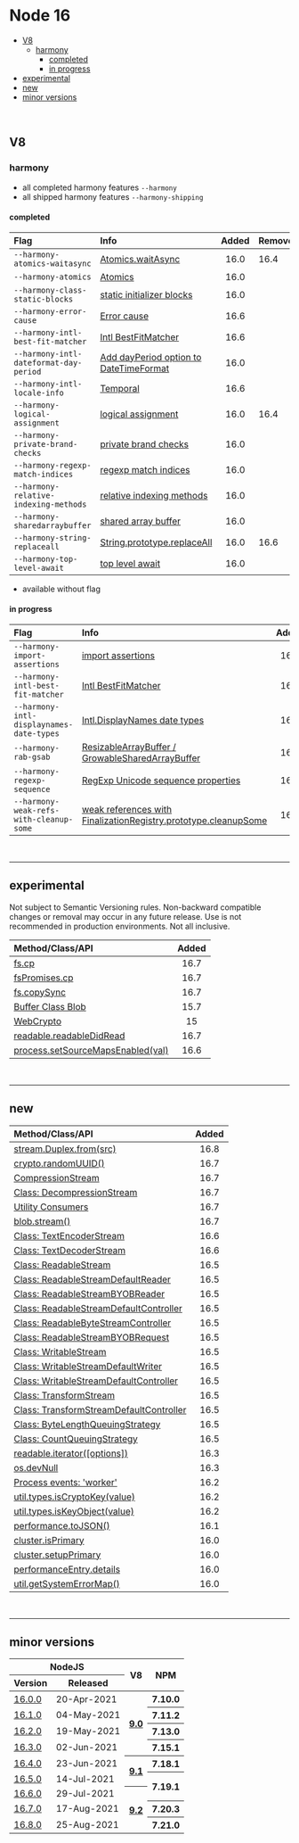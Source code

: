 # Node 16


* [V8](#v8)
  * [harmony](#harmony)
    * [completed](#completed)
    * [in progress](#in-progress)
* [experimental](#experimental)
* [new](#new)
* [minor versions](#minor-versions)

<br>

## V8

### harmony

- all completed harmony features `--harmony`
- all shipped harmony features `--harmony-shipping`

#### completed

| Flag                                   | Info                                                                                            | Added | Removed* |
| :------------------------------------- | :---------------------------------------------------------------------------------------------- | :---: | :------- |
| `--harmony-atomics-waitasync`          | [Atomics.waitAsync](https://github.com/tc39/proposal-atomics-wait-async)                        | 16.0  | 16.4     |
| `--harmony-atomics`                    | [Atomics]()                                                                                     | 16.0  |
| `--harmony-class-static-blocks`        | [static initializer blocks]()                                                                   | 16.0  |
| `--harmony-error-cause`                | [Error cause](https://github.com/tc39/proposal-error-cause)                                     | 16.6  |
| `--harmony-intl-best-fit-matcher`      | [Intl BestFitMatcher](https://tc39.es/ecma402/#sec-bestfitmatcher)                              | 16.6  |          |
| `--harmony-intl-dateformat-day-period` | [Add dayPeriod option to DateTimeFormat](https://github.com/tc39/proposal-intl-duration-format) | 16.0  |
| `--harmony-intl-locale-info`           | [Temporal](https://github.com/tc39/proposal-temporal)                                           | 16.6  |          |
| `--harmony-logical-assignment`         | [logical assignment](https://github.com/tc39/proposal-logical-assignment)                       | 16.0  | 16.4     |
| `--harmony-private-brand-checks`       | [private brand checks]()                                                                        | 16.0  |
| `--harmony-regexp-match-indices`       | [regexp match indices](https://github.com/tc39/proposal-regexp-match-indices)                   | 16.0  |
| `--harmony-relative-indexing-methods`  | [relative indexing methods]()                                                                   | 16.0  |
| `--harmony-sharedarraybuffer`          | [shared array buffer](https://github.com/tc39/ecmascript_sharedmem)                             | 16.0  |
| `--harmony-string-replaceall`          | [String.prototype.replaceAll](https://github.com/tc39/proposal-string-replaceall)               | 16.0  | 16.6     |
| `--harmony-top-level-await`            | [top level await](https://github.com/tc39/proposal-top-level-await)                             | 16.0  |          |


* available without flag

#### in progress

| Flag                                     | Info                                                                                                         | Added | Promoted |
| :--------------------------------------- | :----------------------------------------------------------------------------------------------------------- | :---: | :------- |
| `--harmony-import-assertions`            | [import assertions](https://github.com/tc39/proposal-import-assertions)                                      | 16.0  |
| `--harmony-intl-best-fit-matcher`        | [Intl BestFitMatcher](https://tc39.es/ecma402/#sec-bestfitmatcher)                                           | 16.3  | 16.6     |
| `--harmony-intl-displaynames-date-types` | [Intl.DisplayNames date types](https://github.com/tc39/intl-displaynames-v2)                                 | 16.0  |
| `--harmony-rab-gsab`                     | [ResizableArrayBuffer / GrowableSharedArrayBuffer](https://github.com/tc39/proposal-resizablearraybuffer)    | 16.6  |
| `--harmony-regexp-sequence`              | [RegExp Unicode sequence properties](https://github.com/tc39/proposal-regexp-unicode-sequence-properties)    | 16.0  |
| `--harmony-weak-refs-with-cleanup-some`  | [weak references with FinalizationRegistry.prototype.cleanupSome](https://github.com/tc39/proposal-weakrefs) | 16.0  |


<br><hr>

## experimental

Not subject to Semantic Versioning rules. Non-backward compatible changes or removal may occur in any future release. Use is not recommended in production environments. Not all inclusive.

| Method/Class/API                                                                                         | Added |
| :------------------------------------------------------------------------------------------------------- | :---: |
| [fs.cp](https://nodejs.org/dist/latest-v16.x/docs/api/fs.html#fs_fs_cp_src_dest_options_callback)        | 16.7  |
| [fsPromises.cp](https://nodejs.org/dist/latest-v16.x/docs/api/fs.html#fs_fspromises_cp_src_dest_options) | 16.7  |
| [fs.copySync](https://nodejs.org/dist/latest-v16.x/docs/api/fs.html#fs_fs_cpsync_src_dest_options)       | 16.7  |
| [Buffer Class Blob](https://nodejs.org/dist/latest-v16.x/docs/api/all.html#buffer_class_blob)            | 15.7  |
| [WebCrypto](https://nodejs.org/dist/latest-v16.x/docs/api/webcrypto.html#webcrypto_web_crypto_api)       |  15   |
| [readable.readableDidRead]()                                                                             | 16.7  |
| [process.setSourceMapsEnabled(val)]()                                                                    | 16.6  |


<br><hr>

## new

| Method/Class/API                            | Added |
| :------------------------------------------ | :---: |
| [stream.Duplex.from(src)]()                 | 16.8  |
| [crypto.randomUUID()]()                     | 16.7  |
| [CompressionStream]()                       | 16.7  |
| [Class: DecompressionStream]()              | 16.7  |
| [Utility Consumers]()                       | 16.7  |
| [blob.stream()]()                           | 16.7  |
| [Class: TextEncoderStream]()                | 16.6  |
| [Class: TextDecoderStream]()                | 16.6  |
| [Class: ReadableStream]()                   | 16.5  |
| [Class: ReadableStreamDefaultReader]()      | 16.5  |
| [Class: ReadableStreamBYOBReader]()         | 16.5  |
| [Class: ReadableStreamDefaultController]()  | 16.5  |
| [Class: ReadableByteStreamController]()     | 16.5  |
| [Class: ReadableStreamBYOBRequest]()        | 16.5  |
| [Class: WritableStream]()                   | 16.5  |
| [Class: WritableStreamDefaultWriter]()      | 16.5  |
| [Class: WritableStreamDefaultController]()  | 16.5  |
| [Class: TransformStream]()                  | 16.5  |
| [Class: TransformStreamDefaultController]() | 16.5  |
| [Class: ByteLengthQueuingStrategy]()        | 16.5  |
| [Class: CountQueuingStrategy]()             | 16.5  |
| [readable.iterator([options])]()            | 16.3  |
| [os.devNull]()                              | 16.3  |
| [Process events: 'worker']()                | 16.2  |
| [util.types.isCryptoKey(value)]()           | 16.2  |
| [util.types.isKeyObject(value)]()           | 16.2  |
| [performance.toJSON()]()                    | 16.1  |
| [cluster.isPrimary]()                       | 16.0  |
| [cluster.setupPrimary]()                    | 16.0  |
| [performanceEntry.details]()                | 16.0  |
| [util.getSystemErrorMap()]()                | 16.0  |


<br><hr>

## minor versions

<table>
    <thead>
        <tr>
            <th colspan="2">NodeJS</th>
            <th rowspan="2" style="text-align: center">V8</th>
            <th rowspan="2">NPM</th>
        </tr>
        <tr>
            <th>Version</th>
            <th>Released</th>
        </tr>
    </thead>
    <tbody>
        <tr>
            <td>
                <a href="https://github.com/nodejs/node/releases/tag/v16.0.0">16.0.0</a>
            </td>
            <td>20-Apr-2021</td>
            <th rowspan="4">
                <a href="https://github.com/begin-again/nodejs-releases/blob/main/v8-releases/releases.md#90">9.0</a>
            </th>
            <th>7.10.0</th>
        </tr>
        <tr>
            <td>
                <a href="https://github.com/nodejs/node/releases/tag/v16.1.0">16.1.0</a>
            </td>
            <td>04-May-2021</td>
            <th rowspan="1">7.11.2</th>
        </tr>
        <tr>
            <td>
                <a href="https://github.com/nodejs/node/releases/tag/v16.2.0">16.2.0</a>
            </td>
            <td>19-May-2021</td>
            <th rowspan="1">7.13.0</th>
        </tr>
        <tr>
            <td>
                <a href="https://github.com/nodejs/node/releases/tag/v16.3.0">16.3.0</a>
            </td>
            <td>02-Jun-2021</td>
            <th rowspan="1">7.15.1</th>
        </tr>
        <tr>
            <td>
                <a href="https://github.com/nodejs/node/releases/tag/v16.4.0">16.4.0</a>
            </td>
            <td>23-Jun-2021</td>
            <th rowspan="2">
                <a href="https://github.com/begin-again/nodejs-releases/blob/main/v8-releases/releases.md#91">9.1</a>
            </th>
            <th>7.18.1</th>
        </tr>
        <tr>
            <td>
                <a href="https://github.com/nodejs/node/releases/tag/v16.5.0">16.5.0</a>
            </td>
            <td>14-Jul-2021</td>
            <th rowspan="2">7.19.1</th>
        </tr>
        <tr>
            <td>
                <a href="https://github.com/nodejs/node/releases/tag/v16.6.0">16.6.0</a>
            </td>
            <td>29-Jul-2021</td>
            <th rowspan="3">
                <a href="https://github.com/begin-again/nodejs-releases/blob/main/v8-releases/releases.md#92">9.2</a>
            </th>
        </tr>
        <tr>
            <td>
                <a href="https://github.com/nodejs/node/releases/tag/v16.7.0">16.7.0</a>
            </td>
            <td>17-Aug-2021</td>
            <th>7.20.3</th>
        </tr>
        <tr>
            <td>
                <a href="https://github.com/nodejs/node/releases/tag/v16.8.0">16.8.0</a>
            </td>
            <td>25-Aug-2021</td>
            <th>7.21.0</th>
        </tr>
    </tbody>
</table>
